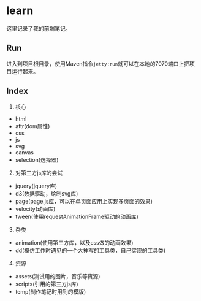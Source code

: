 # learn
这里记录了我的前端笔记。

## Run
进入到项目根目录，使用Maven指令`jetty:run`就可以在本地的7070端口上把项目运行起来。

## Index
1. 核心
 * html
 * attr(dom属性)
 * css
 * js
 * svg
 * canvas
 * selection(选择器)
2. 对第三方js库的尝试
 * jquery(jquery库)
 * d3(数据驱动，绘制svg库)
 * page(page.js库，可以在单页面应用上实现多页面的效果)
 * velocity(动画库)
 * tween(使用requestAnimationFrame驱动的动画库)
3. 杂类
 * animation(使用第三方库，以及css做的动画效果)
 * dd(模仿工作时遇见的一个大神写的工具类，自己实现的工具类)
4. 资源
 * assets(测试用的图片，音乐等资源)
 * scripts(引用的第三方js库)
 * temp(制作笔记时用到的模版)
